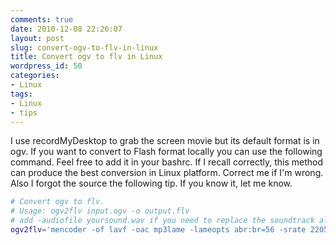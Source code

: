 ```yaml
---
comments: true
date: 2010-12-08 22:26:07
layout: post
slug: convert-ogv-to-flv-in-linux
title: Convert ogv to flv in Linux
wordpress_id: 50
categories:
- Linux
tags:
- Linux
- tips
---
```


I use recordMyDesktop to grab the screen movie but its default format is in ogv. If you want to
convert to Flash format locally you can use the following command. Feel free to add it in your
bashrc. If I recall correctly, this method can produce the best conversion in Linux platform.
Correct me if I'm wrong. Also I forgot the source the following tip. If you know it, let me know.

```bash
# Convert ogv to flv.
# Usage: ogv2flv input.ogv -o output.flv
# add -audiofile yoursound.wav if you need to replace the soundtrack alias 
ogv2flv='mencoder -of lavf -oac mp3lame -lameopts abr:br=56 -srate 22050 -ovc lavc -lavcopts vcodec=flv:vbitrate=250:mbd=2:mv0:trell:v4mv:cbp:last_pred=3 -vf scale=640:480'
```
